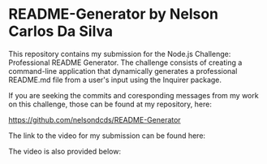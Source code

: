 # README-Generator by Nelson Carlos Da Silva

This repository contains my submission for the Node.js Challenge: Professional README Generator. The challenge consists of creating a command-line application that dynamically generates a professional README.md file from a user's input using the Inquirer package.

If you are seeking the commits and coresponding messages from my work on this challenge, those can be found at my repository, here:

https://github.com/nelsondcds/README-Generator

The link to the video for my submission can be found here:



The video is also provided below:



